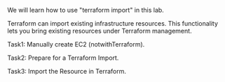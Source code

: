 We will learn how to use "terraform import" in this lab.

Terraform can import existing infrastructure resources. 
This functionality lets you bring existing resources under Terraform management.

Task1: Manually create EC2 (notwithTerraform).

Task2: Prepare for a Terraform Import.

Task3: Import the Resource in Terraform.